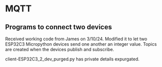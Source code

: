 # MQTT

## Programs to connect two devices

Received working code from James on 3/10/24.  Modified it to let two ESP32C3 Micropython devices send one another an integer value.  Topics are created when the devices publish and subscribe. 
 
client-ESP32C3_2_dev_purged.py  has private details expurgated.

